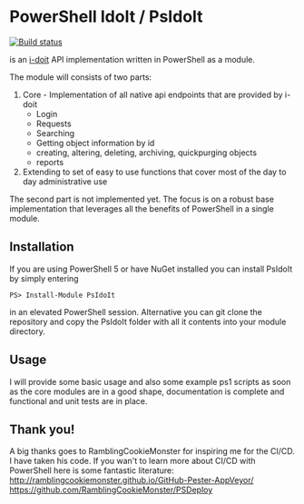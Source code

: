 # PowerShell IdoIt / PsIdoIt

[![Build status](https://ci.appveyor.com/api/projects/status/4cnlvi5audnvxxt5/branch/dev?svg=true)](https://ci.appveyor.com/project/backbone2k/psidoit)

is an [i-doit](https://www.i-doit.com/) API implementation written in PowerShell as a module.

The module will consists of two parts:
1. Core - Implementation of all native api endpoints that are provided by i-doit
    - Login
    - Requests
    - Searching
    - Getting object information by id
    - creating, altering, deleting, archiving, quickpurging objects
    - reports
2. Extending to set of easy to use functions that cover most of the day to day administrative use

The second part is not implemented yet. The focus is on a robust base implementation that leverages all the benefits of PowerShell in a single module.

## Installation

If you are using PowerShell 5 or have NuGet installed you can install PsIdoIt by simply entering

```
PS> Install-Module PsIdoIt
```

in an elevated PowerShell session. Alternative you can git clone the repository and copy the PsIdoIt folder with all it contents into your module directory.

## Usage

I will provide some basic usage and also some example ps1 scripts as soon as the core modules are in a good shape, documentation is complete and functional and unit
tests are in place.


## Thank you!
A big thanks goes to RamblingCookieMonster for inspiring me for the CI/CD. I have taken his code. If you wan't to learn more about CI/CD with PowerShell here is some
fantastic literature:
http://ramblingcookiemonster.github.io/GitHub-Pester-AppVeyor/
https://github.com/RamblingCookieMonster/PSDeploy
